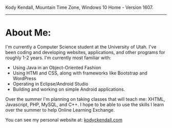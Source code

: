 
Kody Kendall,
Mountain Time Zone,
Windows 10 Home - Version 1607.

---

# About Me:

I'm currently a Computer Science student at the University of Utah. I've been coding and developing websites, applications, 
and other programs for roughly 1-2 years. I'm currently most familiar with: 

- Using Java in an Object-Oriented Fashion
- Using HTMl and CSS, along with frameworks like Bootstrap and WordPress
- Operating in Eclipse/Android Studio
- Building and working on simple Android applications. 

Over the summer I'm planning on taking classes that will teach me: XHTML, Javascript, PHP, MySQL, and C++. I hope to be able to
use the skills I learn over the summer to help Online Learning Exchange. 

You can see my personal website at: [kodyckendall.com](www.kodyckendall.com)
